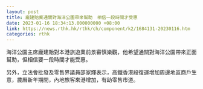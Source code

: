 ```yaml
---
layout: post
title: 龐建貽冀通關對海洋公園帶來幫助　相信一段時間才受惠
date: 2023-01-16 18:34:13.000000000 +08:00
link: https://news.rthk.hk/rthk/ch/component/k2/1684131-20230116.htm
categories: rthk
---
```


海洋公園主席龐建貽對本港旅遊業前景審慎樂觀，他希望通關對海洋公園帶來正面幫助，但相信要一段時間才能受惠。 

另外，立法會批發及零售界議員邵家輝表示，高鐵香港段復運增加周邊地區商戶生意，農曆新年期間，內地旅客來港增加，有助零售市道。
